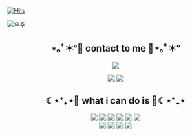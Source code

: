 [![Hits](https://hits.seeyoufarm.com/api/count/incr/badge.svg?url=https%3A%2F%2Fgithub.com%2Fwonjongah&count_bg=%23A488EB&title_bg=%235A8AE5&icon=atom.svg&icon_color=%23FFFFFF&title=WELCOME&edge_flat=false)](https://hits.seeyoufarm.com)
 
![우주](https://user-images.githubusercontent.com/50413112/105368338-c5250000-5c44-11eb-9a01-5a8c95186bba.jpg)

<h2 align="center">⋆｡ﾟ✶°💜 contact to me 💜⋆｡ﾟ✶°</h2>

<p align="center"><a href="https://ssonzm.tistory.com/"><img src="https://img.shields.io/badge/My tech blog(NEW)-A9BCF5?style=flat-square&logo=GitHub Sponsors&logoColor=white&link=https://ssonzm.tistory.com/"/></a>  
<p align="center"><a href="https://velog.io/@ssonzm/"><img src="https://img.shields.io/badge/My tech blog-A9BCF5?style=flat-square&logo=GitHub Sponsors&logoColor=white&link=https://velog.io/@ssonzm/"/></a>  
 <a href="mailto:thswlals2258@gmail.com"><img src="https://img.shields.io/badge/Gmail-D0A9F5?style=flat-square&logo=Gmail&logoColor=white&link=mailto:thswlals2258@gmail.com"/></a></p>

<h2 align="center">☾⋆⁺₊⋆💙 what i can do is 💙☾⋆⁺₊⋆</h2>
<p align="center">
<a><img src="https://img.shields.io/badge/JAVA-007396?style=flat-square&logo=java&logoColor=white"/></a>
<a><img src="https://img.shields.io/badge/Spring-6DB33F?style=flat-square&logo=spring&logoColor=white"/></a>
<a><img src="https://img.shields.io/badge/SpringBoot-6DB33F?style=flat-square&logo=springboot&logoColor=white"/></a>
<a><img src="https://img.shields.io/badge/Thymeleaf-005F0F?style=flat-square&logo=thymeleaf&logoColor=white"/></a>
<a><img src="https://img.shields.io/badge/Mysql-4479A1?style=flat-square&logo=mysql&logoColor=white"/></a>
<a><img src="https://img.shields.io/badge/Github-181717?style=flat-square&logo=github&logoColor=white"/></a>
</br>
<a><img src="https://img.shields.io/badge/Docker-2496ED?style=flat-square&logo=docker&logoColor=white"/></a>
<a><img src="https://img.shields.io/badge/Aws-232F3E?style=flat-square&logo=aws&logoColor=white"/></a>
<a><img src="https://img.shields.io/badge/AwsRDS-527FFF?style=flat-square&logo=awsrds&logoColor=white"/></a>
<a><img src="https://img.shields.io/badge/AwsS3-569A31?style=flat-square&logo=awss3&logoColor=white"/></a>
</p>
